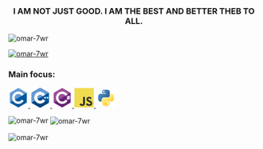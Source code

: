 



<h3 align="center">I AM NOT JUST GOOD. I AM THE BEST AND BETTER THEB TO ALL.</h3>

<p align="left"> <img src="https://komarev.com/ghpvc/?username=omar-7wr&label=Profile%20views&color=0e75b6&style=flat" alt="omar-7wr" /> </p>

<p align="left"> <a href="https://github.com/ryo-ma/github-profile-trophy"><img src="https://github-profile-trophy.vercel.app/?username=omar-7wr" alt="omar-7wr" /></a> </p>





<h3 align="left">Main focus:</h3>
<p align="left"> <a href="https://www.cprogramming.com/" target="_blank" rel="noreferrer"> <img src="https://raw.githubusercontent.com/devicons/devicon/master/icons/c/c-original.svg" alt="c" width="40" height="40"/> </a> <a href="https://www.w3schools.com/cpp/" target="_blank". rel="noreferrer"> <img src="https://raw.githubusercontent.com/devicons/devicon/master/icons/cplusplus/cplusplus-original.svg" alt="cplusplus" width="40" height="40"/> </a> <a href="https://www.w3schools.com/cs/" target="_blank" rel="noreferrer"> <img src="https://raw.githubusercontent.com/devicons/devicon/master/icons/csharp/csharp-original.svg" alt="csharp" width="40" height="40"/> </a> <a href="https://developer.mozilla.org/en-US/docs/Web/JavaScript" target="_blank" rel="noreferrer"> <img src="https://raw.githubusercontent.com/devicons/devicon/master/icons/javascript/javascript-original.svg" alt="javascript" width="40" height="40"/> </a> <a href="https://www.python.org" target="_blank" rel="noreferrer"> <img src="https://raw.githubusercontent.com/devicons/devicon/master/icons/python/python-original.svg" alt="python" width="40" height="40"/> </a> </p>

<p><img align="left" src="https://github-readme-stats.vercel.app/api/top-langs?username=omar-7wr&show_icons=true&locale=en&layout=compact" alt="omar-7wr" /></p>

<p>&nbsp;<img align="center" src="https://github-readme-stats.vercel.app/api?username=omar-7wr&show_icons=true&locale=en" alt="omar-7wr" /></p>

<p><img align="center" src="https://github-readme-streak-stats.herokuapp.com/?user=omar-7wr&" alt="omar-7wr" /></p>












